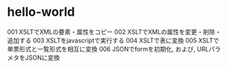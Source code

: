 # hello-world

001 XSLTでXMLの要素・属性をコピー
002 XSLTでXMLの属性を変更・削除・追加する
003 XSLTをjavascriptで実行する
004 XSLTで表に変換
005 XSLTで単票形式と一覧形式を相互に変換
006 JSONでformを初期化, および, URLパラメタをJSONに変換
